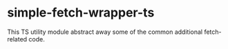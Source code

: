 # simple-fetch-wrapper-ts
This TS utility module abstract away some of the common additional fetch-related code.
